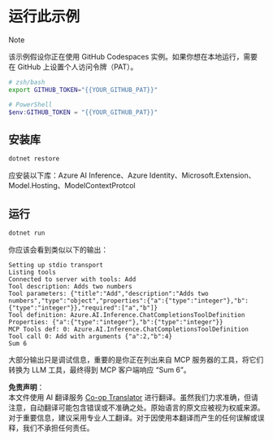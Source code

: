 <!--
CO_OP_TRANSLATOR_METADATA:
{
  "original_hash": "c40c54fa74ded9c223bc0ebfc8a2de7c",
  "translation_date": "2025-07-13T19:01:51+00:00",
  "source_file": "03-GettingStarted/03-llm-client/solution/dotnet/README.md",
  "language_code": "zh"
}
-->
# 运行此示例

> [!NOTE]
> 该示例假设你正在使用 GitHub Codespaces 实例。如果你想在本地运行，需要在 GitHub 上设置个人访问令牌（PAT）。
>
> ```bash
> # zsh/bash
> export GITHUB_TOKEN="{{YOUR_GITHUB_PAT}}"
> ```
>
> ```powershell
> # PowerShell
> $env:GITHUB_TOKEN = "{{YOUR_GITHUB_PAT}}"
> ```

## 安装库

```sh
dotnet restore
```

应安装以下库：Azure AI Inference、Azure Identity、Microsoft.Extension、Model.Hosting、ModelContextProtcol

## 运行

```sh 
dotnet run
```

你应该会看到类似以下的输出：

```text
Setting up stdio transport
Listing tools
Connected to server with tools: Add
Tool description: Adds two numbers
Tool parameters: {"title":"Add","description":"Adds two numbers","type":"object","properties":{"a":{"type":"integer"},"b":{"type":"integer"}},"required":["a","b"]}
Tool definition: Azure.AI.Inference.ChatCompletionsToolDefinition
Properties: {"a":{"type":"integer"},"b":{"type":"integer"}}
MCP Tools def: 0: Azure.AI.Inference.ChatCompletionsToolDefinition
Tool call 0: Add with arguments {"a":2,"b":4}
Sum 6
```

大部分输出只是调试信息，重要的是你正在列出来自 MCP 服务器的工具，将它们转换为 LLM 工具，最终得到 MCP 客户端响应 “Sum 6”。

**免责声明**：  
本文件使用 AI 翻译服务 [Co-op Translator](https://github.com/Azure/co-op-translator) 进行翻译。虽然我们力求准确，但请注意，自动翻译可能包含错误或不准确之处。原始语言的原文应被视为权威来源。对于重要信息，建议采用专业人工翻译。对于因使用本翻译而产生的任何误解或误释，我们不承担任何责任。